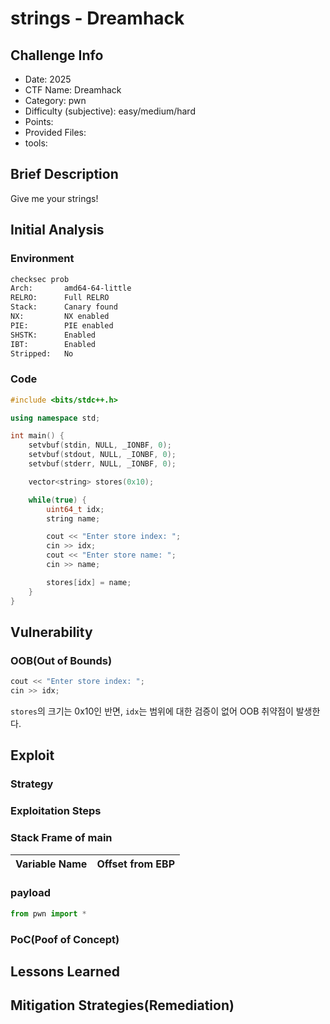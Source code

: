 # strings - Dreamhack
## Challenge Info
- Date: 2025
- CTF Name: Dreamhack
- Category: pwn
- Difficulty (subjective): easy/medium/hard
- Points:
- Provided Files:
- tools:
## Brief Description
Give me your strings!
## Initial Analysis
### Environment
``` sh
checksec prob
Arch:       amd64-64-little
RELRO:      Full RELRO
Stack:      Canary found
NX:         NX enabled
PIE:        PIE enabled
SHSTK:      Enabled
IBT:        Enabled
Stripped:   No
```
### Code
``` cpp
#include <bits/stdc++.h>

using namespace std;

int main() {
    setvbuf(stdin, NULL, _IONBF, 0);
    setvbuf(stdout, NULL, _IONBF, 0);
    setvbuf(stderr, NULL, _IONBF, 0);

    vector<string> stores(0x10);

    while(true) {
        uint64_t idx;
        string name;

        cout << "Enter store index: ";
        cin >> idx;
        cout << "Enter store name: ";
        cin >> name;

        stores[idx] = name;
    }
}
```
## Vulnerability
### OOB(Out of Bounds)
``` cpp
cout << "Enter store index: ";
cin >> idx;
```
`stores`의 크기는 0x10인 반면, `idx`는 범위에 대한 검증이 없어 OOB 취약점이 발생한다.  
## Exploit
### Strategy
### Exploitation Steps
### Stack Frame of main
| Variable Name | Offset from EBP |
| --- | --- |
### payload
``` python
from pwn import *
```
### PoC(Poof of Concept)
## Lessons Learned
## Mitigation Strategies(Remediation)